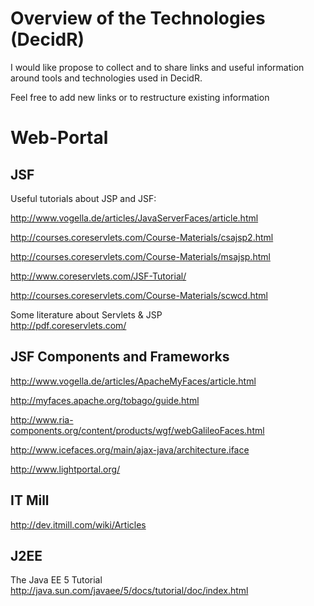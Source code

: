 # Overview of the Technologies (DecidR) #

I would like propose to collect and to share links and useful information around tools and technologies used in DecidR.

Feel free to add new links or to restructure existing information

# Web-Portal #
## JSF ##
Useful tutorials about JSP and JSF: <br>

<a href='http://www.vogella.de/articles/JavaServerFaces/article.html'>http://www.vogella.de/articles/JavaServerFaces/article.html</a>

<a href='http://courses.coreservlets.com/Course-Materials/csajsp2.html'>http://courses.coreservlets.com/Course-Materials/csajsp2.html</a>

<a href='http://courses.coreservlets.com/Course-Materials/msajsp.html'>http://courses.coreservlets.com/Course-Materials/msajsp.html</a>

<a href='http://www.coreservlets.com/JSF-Tutorial/'>http://www.coreservlets.com/JSF-Tutorial/</a>

<a href='http://courses.coreservlets.com/Course-Materials/scwcd.html'>http://courses.coreservlets.com/Course-Materials/scwcd.html</a>

Some literature about Servlets & JSP <br>
<a href='http://pdf.coreservlets.com/'>http://pdf.coreservlets.com/</a>

<h2>JSF Components and Frameworks</h2>

<a href='http://www.vogella.de/articles/ApacheMyFaces/article.html'>http://www.vogella.de/articles/ApacheMyFaces/article.html</a>

<a href='http://myfaces.apache.org/tobago/guide.html'>http://myfaces.apache.org/tobago/guide.html</a>

<a href='http://www.ria-components.org/content/products/wgf/webGalileoFaces.html'>http://www.ria-components.org/content/products/wgf/webGalileoFaces.html</a>

<a href='http://www.icefaces.org/main/ajax-java/architecture.iface'>http://www.icefaces.org/main/ajax-java/architecture.iface</a>

<a href='http://www.lightportal.org/'>http://www.lightportal.org/</a>

<h2>IT Mill</h2>
<a href='http://dev.itmill.com/wiki/Articles'>http://dev.itmill.com/wiki/Articles</a>

<h2>J2EE</h2>
The Java EE 5 Tutorial <br>
<a href='http://java.sun.com/javaee/5/docs/tutorial/doc/index.html'>http://java.sun.com/javaee/5/docs/tutorial/doc/index.html</a>